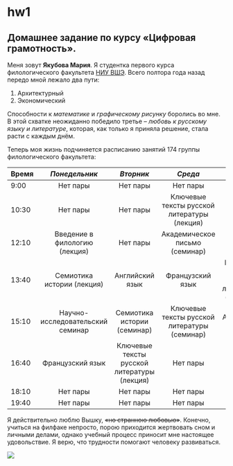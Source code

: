 # hw1
## Домашнее задание по курсу «Цифровая грамотность».
Меня зовут **Якубова Мария**. Я студентка первого курса филологического факультета [НИУ ВШЭ](https://www.hse.ru/ "The best"). Всего полтора года назад передо мной лежало два пути:
1. Архитектурный
2. Экономический

Способности к *математике* и *графическому рисунку* боролись во мне. В этой схватке неожиданно победило третье – *любовь к русскому языку и литературе*, которая, как только я приняла решение, стала расти с каждым днём.

Теперь моя жизнь подчиняется расписанию занятий 174 группы филологического факультета:

Время|*Понедельник*|*Вторник*|*Среда*|*Четверг*|*Пятница*
---|:---:|:---:|:---:|:---:|:---:
9:00|Нет пары|Нет пары|Нет пары|Нет пары|Нет пары
10:30|Нет пары|Нет пары|Ключевые тексты русской литературы (лекция)|Нет пары|Цифровая грамотность (лекция)
12:10|Введение в филологию (лекция)|Нет пары|Академическое письмо (семинар)|Нет пары|Введение в филологию (семинар)
13:40|Семиотика истории (лекция)|Английский язык|Французский язык|Ключевые тексты русской литературы (семинар)| Цифровая грамотность (семинар)
15:10|Научно-исследовательский семинар|Семиотика истории (семинар)|Ключевые тексты русской литературы (семинар)|Английский язык|Нет пары
16:40|Французский язык|Ключевые тексты русской литературы (лекция)|Нет пары|Нет пары|Французский язык
18:10| Нет пары|Нет пары|Нет пары|Нет пары|Нет пары
19:40|Нет пары|Нет пары|Нет пары|Нет пары|Нет пары

Я действительно люблю Вышку, ~~«но странною любовью»~~. Конечно, учиться на филфаке непросто, порою приходится жертвовать сном и личными делами, однако учебный процесс приносит мне настоящее удовольствие. Я верю, что трудности помогают человеку развиваться.

![](http://cs631130.vk.me/v631130925/2a466/jza--RBxQeY.jpg)
